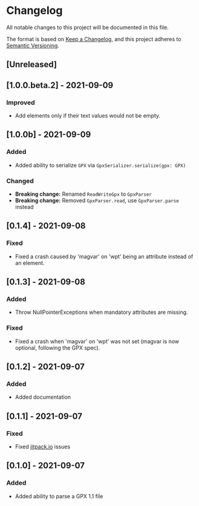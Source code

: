 # Changelog
All notable changes to this project will be documented in this file.

The format is based on [Keep a Changelog](https://keepachangelog.com/en/1.0.0/),
and this project adheres to [Semantic Versioning](https://semver.org/spec/v2.0.0.html).

## [Unreleased]

## [1.0.0.beta.2] - 2021-09-09
### Improved
- Add elements only if their text values would not be empty.

## [1.0.0b] - 2021-09-09
### Added
- Added ability to serialize `GPX` via `GpxSerializer.serialize(gpx: GPX)`
### Changed
- **Breaking change:** Renamed `ReadWriteGpx` to `GpxParser`
- **Breaking change:** Removed `GpxParser.read`, use `GpxParser.parse` instead

## [0.1.4] - 2021-09-08
### Fixed
- Fixed a crash caused by 'magvar' on 'wpt' being an attribute instead of an element.

## [0.1.3] - 2021-09-08
### Added
- Throw NullPointerExceptions when mandatory attributes are missing.
### Fixed
- Fixed a crash when 'magvar' on 'wpt' was not set (magvar is now optional, following the GPX spec). 

## [0.1.2] - 2021-09-07
### Added
- Added documentation 

## [0.1.1] - 2021-09-07
### Fixed
- Fixed [jitpack.io](https://jitpack.io) issues

## [0.1.0] - 2021-09-07
### Added
- Added ability to parse a GPX 1.1 file
